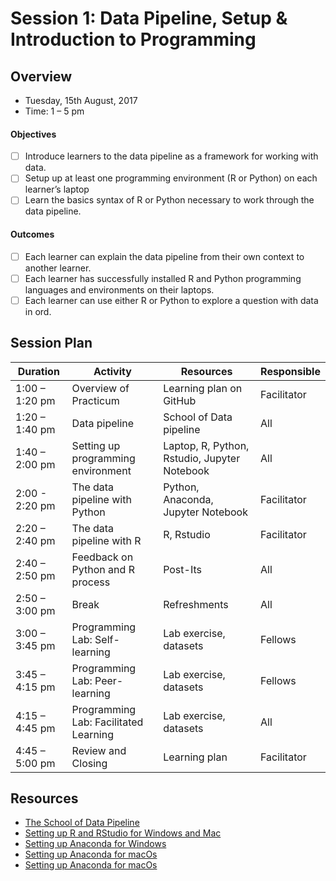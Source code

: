 # Session 1: Data Pipeline, Setup & Introduction to Programming

## Overview
 - Tuesday, 15th August, 2017
 - Time: 1 – 5 pm

#### Objectives
- [ ] Introduce learners to the data pipeline as a framework for working with data.
- [ ] Setup up at least one programming environment (R or Python) on each learner’s laptop 	
- [ ] Learn the basics syntax of R or Python necessary to work through the data pipeline. 	

#### Outcomes
- [ ] Each learner can explain the data pipeline from their own context to another learner.
- [ ] Each learner has successfully installed R and Python programming languages and environments on their laptops.
- [ ] Each learner can use either R or Python to explore a question with data in ord.

## Session Plan

Duration | Activity | Resources | Responsible
--------- | ---------- | -------- | ---------
1:00 – 1:20 pm | Overview of Practicum | Learning plan on GitHub | Facilitator
1:20 – 1:40 pm | Data pipeline | School of Data pipeline | All
1:40 – 2:00 pm | Setting up programming environment |Laptop, R, Python, Rstudio, Jupyter Notebook | All
2:00 - 2:20 pm | The data pipeline with Python | Python, Anaconda, Jupyter Notebook | Facilitator
2:20 – 2:40 pm | The data pipeline with R | R, Rstudio | Facilitator
2:40 – 2:50 pm | Feedback on Python and R process | Post-Its | All
2:50 – 3:00 pm | Break | Refreshments | All
3:00 – 3:45 pm | Programming Lab: Self-learning | Lab exercise, datasets | Fellows
3:45 – 4:15 pm | Programming Lab: Peer-learning | Lab exercise, datasets | Fellows
4:15 – 4:45 pm | Programming Lab: Facilitated Learning | Lab exercise, datasets | All
4:45 – 5:00 pm | Review and Closing | Learning plan | Facilitator

## Resources
- [The School of Data Pipeline](https://schoolofdata.org/methodology/)
- [Setting up R and RStudio for Windows and Mac](https://courses.edx.org/courses/UTAustinX/UT.7.01x/3T2014/56c5437b88fa43cf828bff5371c6a924/)
- [Setting up Anaconda for Windows](https://docs.continuum.io/anaconda/install/windows)
- [Setting up Anaconda for macOs](https://docs.continuum.io/anaconda/install/mac-os)
- [Setting up Anaconda for macOs](https://docs.continuum.io/anaconda/install/linux)
